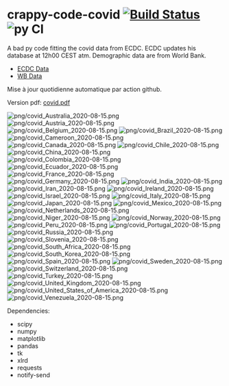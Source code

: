 # crappy-code-covid [![Build Status](https://cloud.drone.io/api/badges/a-lemonnier/crappy-code-covid/status.svg)](https://cloud.drone.io/a-lemonnier/crappy-code-covid) ![py CI](https://github.com/a-lemonnier/crappy-code-covid/workflows/py%20CI/badge.svg)
 
A bad py code fitting the covid data from ECDC. ECDC updates his database at 12h00 CEST atm. Demographic data are from World Bank.
 
- [ECDC Data](https://www.ecdc.europa.eu/en/publications-data/download-todays-data-geographic-distribution-covid-19-cases-worldwide)
- [WB Data](https://data.worldbank.org/indicator/sp.pop.totl)
 
 
Mise à jour quotidienne automatique par action github.
 
Version pdf: [covid.pdf](https://github.com/a-lemonnier/crappy-code-covid/raw/master/covid.pdf)
 
![png/covid_Australia_2020-08-15.png](png/covid_Australia_2020-08-15.png)
![png/covid_Austria_2020-08-15.png](png/covid_Austria_2020-08-15.png)
![png/covid_Belgium_2020-08-15.png](png/covid_Belgium_2020-08-15.png)
![png/covid_Brazil_2020-08-15.png](png/covid_Brazil_2020-08-15.png)
![png/covid_Cameroon_2020-08-15.png](png/covid_Cameroon_2020-08-15.png)
![png/covid_Canada_2020-08-15.png](png/covid_Canada_2020-08-15.png)
![png/covid_Chile_2020-08-15.png](png/covid_Chile_2020-08-15.png)
![png/covid_China_2020-08-15.png](png/covid_China_2020-08-15.png)
![png/covid_Colombia_2020-08-15.png](png/covid_Colombia_2020-08-15.png)
![png/covid_Ecuador_2020-08-15.png](png/covid_Ecuador_2020-08-15.png)
![png/covid_France_2020-08-15.png](png/covid_France_2020-08-15.png)
![png/covid_Germany_2020-08-15.png](png/covid_Germany_2020-08-15.png)
![png/covid_India_2020-08-15.png](png/covid_India_2020-08-15.png)
![png/covid_Iran_2020-08-15.png](png/covid_Iran_2020-08-15.png)
![png/covid_Ireland_2020-08-15.png](png/covid_Ireland_2020-08-15.png)
![png/covid_Israel_2020-08-15.png](png/covid_Israel_2020-08-15.png)
![png/covid_Italy_2020-08-15.png](png/covid_Italy_2020-08-15.png)
![png/covid_Japan_2020-08-15.png](png/covid_Japan_2020-08-15.png)
![png/covid_Mexico_2020-08-15.png](png/covid_Mexico_2020-08-15.png)
![png/covid_Netherlands_2020-08-15.png](png/covid_Netherlands_2020-08-15.png)
![png/covid_Niger_2020-08-15.png](png/covid_Niger_2020-08-15.png)
![png/covid_Norway_2020-08-15.png](png/covid_Norway_2020-08-15.png)
![png/covid_Peru_2020-08-15.png](png/covid_Peru_2020-08-15.png)
![png/covid_Portugal_2020-08-15.png](png/covid_Portugal_2020-08-15.png)
![png/covid_Russia_2020-08-15.png](png/covid_Russia_2020-08-15.png)
![png/covid_Slovenia_2020-08-15.png](png/covid_Slovenia_2020-08-15.png)
![png/covid_South_Africa_2020-08-15.png](png/covid_South_Africa_2020-08-15.png)
![png/covid_South_Korea_2020-08-15.png](png/covid_South_Korea_2020-08-15.png)
![png/covid_Spain_2020-08-15.png](png/covid_Spain_2020-08-15.png)
![png/covid_Sweden_2020-08-15.png](png/covid_Sweden_2020-08-15.png)
![png/covid_Switzerland_2020-08-15.png](png/covid_Switzerland_2020-08-15.png)
![png/covid_Turkey_2020-08-15.png](png/covid_Turkey_2020-08-15.png)
![png/covid_United_Kingdom_2020-08-15.png](png/covid_United_Kingdom_2020-08-15.png)
![png/covid_United_States_of_America_2020-08-15.png](png/covid_United_States_of_America_2020-08-15.png)
![png/covid_Venezuela_2020-08-15.png](png/covid_Venezuela_2020-08-15.png)
 
Dependencies:
- scipy
- numpy
- matplotlib
- pandas
- tk
- xlrd
- requests
- notify-send
